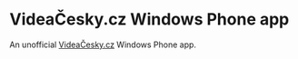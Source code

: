 # VideaČesky.cz Windows Phone app
An unofficial [VideaČesky.cz](https://videacesky.cz/) Windows Phone app.
